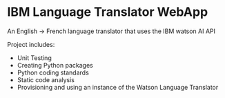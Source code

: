 # IBM Language Translator WebApp

An English -> French language translator that uses the IBM watson AI API

Project includes:

- Unit Testing
- Creating Python packages
- Python coding standards
- Static code analysis
- Provisioning and using an instance of the Watson Language Translator
